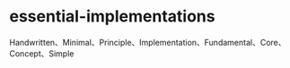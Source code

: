 # essential-implementations
Handwritten、Minimal、Principle、Implementation、Fundamental、Core、Concept、Simple
